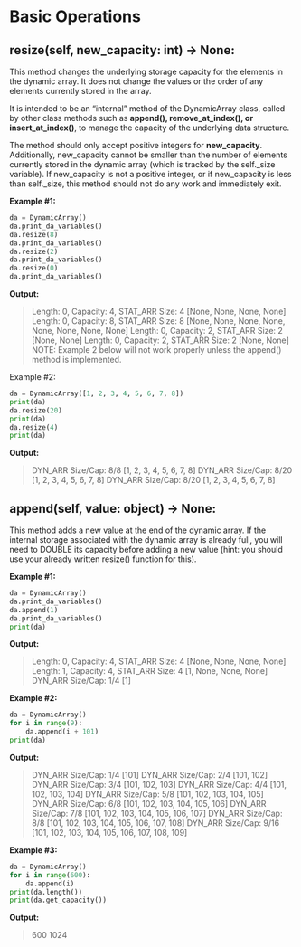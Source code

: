 # Basic Operations

## **resize**(self, new_capacity: int) -> None:

This method changes the underlying storage capacity for the elements in the dynamic array. It does not change the values or the order of any elements currently stored in the array.

It is intended to be an “internal” method of the DynamicArray class, called by other class methods such as **append(), remove_at_index(), or insert_at_index()**, to manage the capacity of the underlying data structure.

The method should only accept positive integers for **new_capacity**. Additionally, new_capacity cannot be smaller than the number of elements currently stored in the dynamic array (which is tracked by the self.\_size variable). If new_capacity is not a positive integer, or if new_capacity is less than self.\_size, this method should not do any work and immediately exit.

**Example #1:**

```python
da = DynamicArray()
da.print_da_variables()
da.resize(8)
da.print_da_variables()
da.resize(2)
da.print_da_variables()
da.resize(0)
da.print_da_variables()
```

**Output:**

> Length: 0, Capacity: 4, STAT_ARR Size: 4 [None, None, None, None]
> Length: 0, Capacity: 8, STAT_ARR Size: 8 [None, None, None, None, None, None, None, None]
> Length: 0, Capacity: 2, STAT_ARR Size: 2 [None, None]
> Length: 0, Capacity: 2, STAT_ARR Size: 2 [None, None]
> NOTE: Example 2 below will not work properly unless the append() method is implemented.

Example #2:

```python
da = DynamicArray([1, 2, 3, 4, 5, 6, 7, 8])
print(da)
da.resize(20)
print(da)
da.resize(4)
print(da)
```

**Output:**

> DYN_ARR Size/Cap: 8/8 [1, 2, 3, 4, 5, 6, 7, 8]
> DYN_ARR Size/Cap: 8/20 [1, 2, 3, 4, 5, 6, 7, 8]
> DYN_ARR Size/Cap: 8/20 [1, 2, 3, 4, 5, 6, 7, 8]

## **append**(self, value: object) -> None:

This method adds a new value at the end of the dynamic array. If the internal storage associated with the dynamic array is already full, you will need to DOUBLE its capacity before adding a new value (hint: you should use your already written resize() function for this).

**Example #1:**

```python
da = DynamicArray()
da.print_da_variables()
da.append(1)
da.print_da_variables()
print(da)
```

**Output:**

> Length: 0, Capacity: 4, STAT_ARR Size: 4 [None, None, None, None]
> Length: 1, Capacity: 4, STAT_ARR Size: 4 [1, None, None, None]
> DYN_ARR Size/Cap: 1/4 [1]

**Example #2:**

```python
da = DynamicArray()
for i in range(9):
    da.append(i + 101)
print(da)
```

**Output:**

> DYN_ARR Size/Cap: 1/4 [101]
> DYN_ARR Size/Cap: 2/4 [101, 102]
> DYN_ARR Size/Cap: 3/4 [101, 102, 103]
> DYN_ARR Size/Cap: 4/4 [101, 102, 103, 104]
> DYN_ARR Size/Cap: 5/8 [101, 102, 103, 104, 105]
> DYN_ARR Size/Cap: 6/8 [101, 102, 103, 104, 105, 106]
> DYN_ARR Size/Cap: 7/8 [101, 102, 103, 104, 105, 106, 107]
> DYN_ARR Size/Cap: 8/8 [101, 102, 103, 104, 105, 106, 107, 108]
> DYN_ARR Size/Cap: 9/16 [101, 102, 103, 104, 105, 106, 107, 108, 109]

**Example #3:**

```python
da = DynamicArray()
for i in range(600):
    da.append(i)
print(da.length())
print(da.get_capacity())
```

**Output:**

> 600
> 1024
